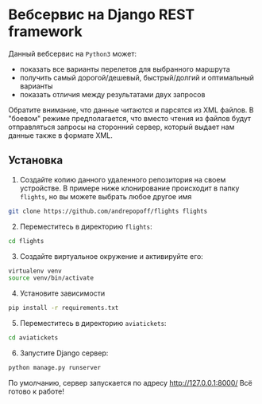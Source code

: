 # Вебсервис на Django REST framework
Данный вебсервис на `Python3` может:
* показать все варианты перелетов для выбранного маршрута
* получить самый дорогой/дешевый, быстрый/долгий и оптимальный варианты
* показать отличия между результатами двух запросов

Обратите внимание, что данные читаются и парсятся из XML файлов. В "боевом" режиме предполагается, что вместо чтения из файлов будут отправляться запросы на сторонний сервер, который выдает нам данные также в формате XML.

## Установка
1. Создайте копию данного удаленного репозитория на своем устройстве. В примере ниже клонирование происходит в папку `flights`, но вы можете выбрать любое другое имя
```bash
git clone https://github.com/andrepopoff/flights flights
```
2. Переместитесь в директорию `flights`:
```bash
cd flights
```
3. Создайте виртуальное окружение и активируйте его:
```bash
virtualenv venv
source venv/bin/activate
```
4. Установите зависимости
```bash
pip install -r requirements.txt
```
5. Переместитесь в директорию `aviatickets`:
```bash
cd aviatickets
```
6. Запустите Django сервер:
```bash
python manage.py runserver
```
По умолчанию, сервер запускается по адресу http://127.0.0.1:8000/
Всё готово к работе!
